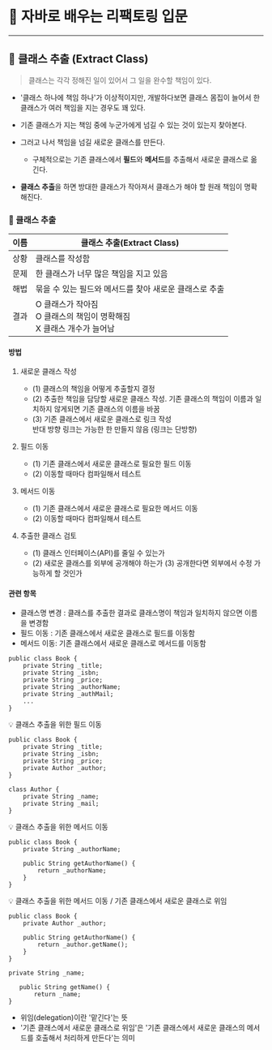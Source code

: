 # :book: 자바로 배우는 리팩토링 입문 

--------------------------------------

## :pushpin: 클래스 추출 (Extract Class)

> 클래스는 각각 정해진 일이 있어서 그 일을 완수할 책임이 있다.

- '클래스 하나에 책임 하나'가 이상적이지만, 개발하다보면 클래스 몸집이 늘어서 한 클래스가 여러 책임을 지는 경우도 꽤 있다.

- 기존 클래스가 지는 책임 중에 누군가에게 넘길 수 있는 것이 있는지 찾아본다. 

- 그러고 나서 책임을 넘길 새로운 클래스를 만든다.

    - 구체적으로는 기존 클래스에서 **필드**와 **메서드**를 추출해서 새로운 클래스로 옮긴다.

- **클래스 추출**을 하면 방대한 클래스가 작아져서 클래스가 해야 할 원래 책임이 명확해진다.


### :seedling: 클래스 추출

이름 | 클래스 추출(Extract Class)
---- | ---- |
상황 | 클래스를 작성함
문제 | 한 클래스가 너무 많은 책임을 지고 있음
해법 | 묶을 수 있는 필드와 메서드를 찾아 새로운 클래스로 추출
결과 | O 클래스가 작아짐 <br/> O 클래스의 책임이 명확해짐 <br/> X 클래스 개수가 늘어남


#### 방법 

1. 새로운 클래스 작성
    - (1) 클래스의 책임을 어떻게 추출할지 결정
    - (2) 추출한 책임을 담당할 새로운 클래스 작성. 기존 클래스의 책임이 이름과 일치하지 않게되면 기존 클래스의 이름을 바꿈
    - (3) 기존 클래스에서 새로운 클래스로 링크 작성 <br /> 반대 방향 링크는 가능한 한 만들지 않음 (링크는 단방향)

2. 필드 이동
    - (1) 기존 클래스에서 새로운 클래스로 필요한 필드 이동 
    - (2) 이동할 때마다 컴파일해서 테스트
3. 메서드 이동
    - (1) 기존 클래스에서 새로운 클래스로 필요한 메서드 이동
    - (2) 이동할 때마다 컴파일해서 테스트
4. 추출한 클래스 검토
    - (1) 클래스 인터페이스(API)를 줄일 수 있는가
    - (2) 새로운 클래스를 외부에 공개해야 하는가
    (3) 공개한다면 외부에서 수정 가능하게 할 것인가
    
    
#### 관련 항목

- 클래스명 변경 : 클래스를 추출한 결과로 클래스명이 책임과 일치하지 않으면 이름을 변경함
- 필드 이동 : 기존 클래스에서 새로운 클래스로 필드를 이동함
- 메서드 이동: 기존 클래스에서 새로운 클래스로 메서드를 이동함 


````
public class Book {
    private String _title;
    private String _isbn;
    private String _price;
    private String _authorName;
    private String _authMail;
    ...
}
````

:bulb: 클래스 추출을 위한 필드 이동

````
public class Book {
    private String _title;
    private String _isbn;
    private String _price;
    private Author _author;
}
````

````
class Author {
    private String _name;
    private String _mail;
}
````

:bulb: 클래스 추출을 위한 메서드 이동 

```
public class Book {
    private String _authorName;
    
    public String getAuthorName() {
        return _authorName;
    }
}
```

:bulb: 클래스 추출을 위한 메서드 이동 / 기존 클래스에서 새로운 클래스로 위임

```
public class Book {
    private Author _author;
    
    public String getAuthorName() {
        return _author.getName();
    }
}

```

```
private String _name;
    
   public String getName() {
       return _name;
}
```

- 위임(delegation)이란 '맡긴다'는 뜻
- '기존 클래스에서 새로운 클래스로 위임'은 '기존 클래스에서 새로운 클래스의 메서드를 호출해서 처리하게 만든다'는 의미

